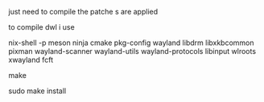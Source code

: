 just need to compile the patche s are applied


to compile dwl i use 



nix-shell -p meson ninja cmake pkg-config wayland libdrm libxkbcommon pixman wayland-scanner wayland-utils wayland-protocols libinput wlroots xwayland
 fcft







make 






sudo make install
